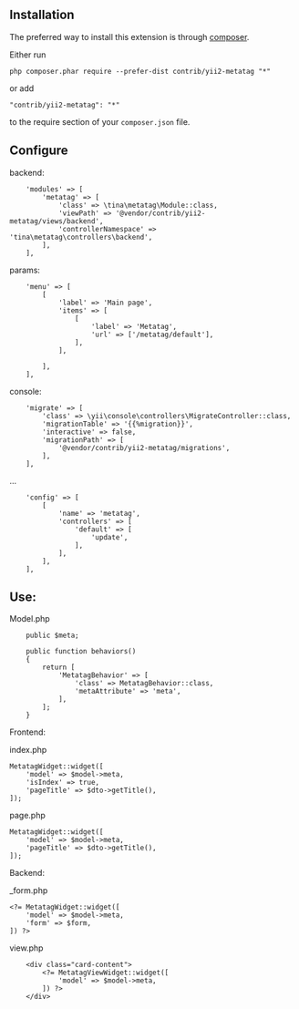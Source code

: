 Installation
------------

The preferred way to install this extension is through [composer](http://getcomposer.org/download/).

Either run

```
php composer.phar require --prefer-dist contrib/yii2-metatag "*"
```

or add

```
"contrib/yii2-metatag": "*"
```

to the require section of your `composer.json` file.

Configure
---------

backend:

```
    'modules' => [
        'metatag' => [
            'class' => \tina\metatag\Module::class,
            'viewPath' => '@vendor/contrib/yii2-metatag/views/backend',
            'controllerNamespace' => 'tina\metatag\controllers\backend',
        ],
    ],
```

params:

```
    'menu' => [
        [
            'label' => 'Main page',
            'items' => [
                [
                    'label' => 'Metatag',
                    'url' => ['/metatag/default'],
                ],
            ],

        ],
    ],
```

console:

```
    'migrate' => [
        'class' => \yii\console\controllers\MigrateController::class,
        'migrationTable' => '{{%migration}}',
        'interactive' => false,
        'migrationPath' => [
            '@vendor/contrib/yii2-metatag/migrations',
        ],
    ],
```

...

```
    'config' => [
        [
            'name' => 'metatag',
            'controllers' => [
                'default' => [
                    'update',
                ],
            ],
        ],
    ],
```

Use:
----

Model.php

```
    public $meta;

    public function behaviors()
    {
        return [
            'MetatagBehavior' => [
                'class' => MetatagBehavior::class,
                'metaAttribute' => 'meta',
            ],
        ];
    }
```

Frontend:

index.php

```
MetatagWidget::widget([
    'model' => $model->meta,
    'isIndex' => true,
    'pageTitle' => $dto->getTitle(),
]); 

```
page.php

```
MetatagWidget::widget([
    'model' => $model->meta,
    'pageTitle' => $dto->getTitle(),
]);

```

Backend:

_form.php

```
<?= MetatagWidget::widget([
    'model' => $model->meta,
    'form' => $form,
]) ?>

```

view.php

```
    <div class="card-content">
        <?= MetatagViewWidget::widget([
            'model' => $model->meta,
        ]) ?>
    </div>

```
